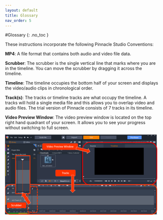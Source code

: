 ```yaml
---
layout: default
title: Glossary
nav_order: 5
---
```


#Glossary
{: .no_toc } 

These instructions incorporate the following Pinnacle Studio Conventions: 

**MP4**: A file format that contains both audio and video file data. 

**Scrubber**: The scrubber is the single vertical line that marks where you are in the timeline. You can move the 
scrubber by dragging it across the timeline.  

**Timeline**: The timeline occupies the bottom half of your screen and displays the video/audio clips in chronological order. 

**Track(s)**:  The tracks or timeline tracks are what occupy the timeline. A tracks will hold a single media file 
and this allows you to overlap video and audio files. The trial version of Pinnacle consists of 7 tracks in its timeline. 

**Video Preview Window**: The video preview window is located on the top right hand quadrant of your screen.
It allows you to see your progress without switching to full screen. 

![](images/pinnacle_conventions.png)